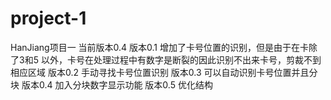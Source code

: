 # project-1
HanJiang项目一
当前版本0.4
版本0.1 增加了卡号位置的识别，但是由于在卡除了3和5 以外，卡号在处理过程中有数字是断裂的因此识别不出来卡号，剪裁不到相应区域
版本0.2 手动寻找卡号位置识别
版本0.3 可以自动识别卡号位置并且分块
版本0.4 加入分块数字显示功能
版本0.5 优化结构
